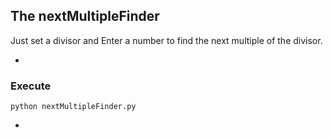 The nextMultipleFinder
-----------------------
Just set a divisor and Enter a number to find the next multiple of the divisor.

-
### Execute

`python nextMultipleFinder.py`

-

